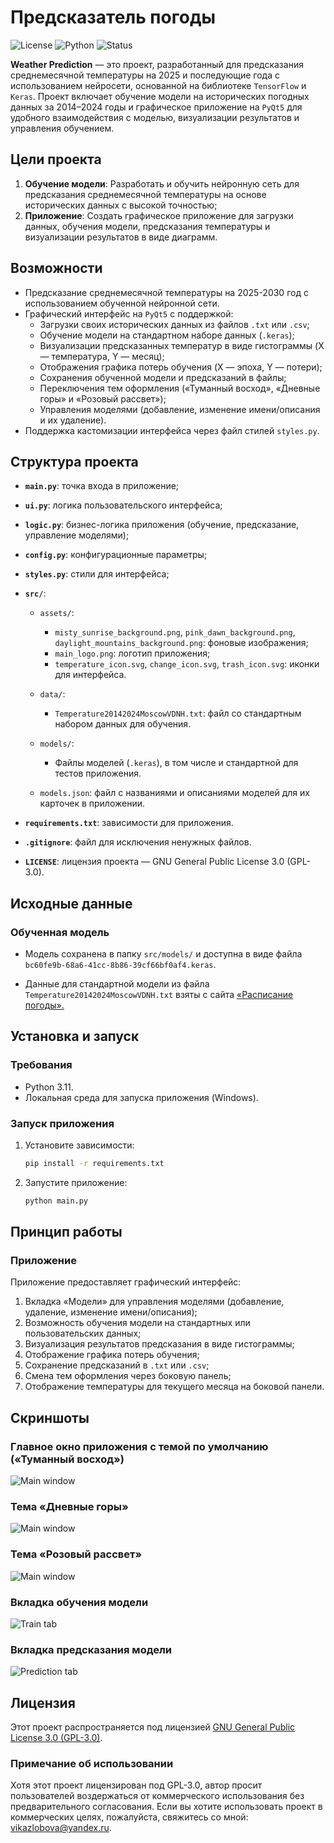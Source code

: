 # Предсказатель погоды

![License](https://img.shields.io/github/license/VitalinaZlo/Trajectory-future2024_Weather_predictor?style=flat-square&label=License)
![Python](https://img.shields.io/badge/build-3.11-brightgreen?style=flat-square&label=Python&color=52b4e5)
![Status](https://img.shields.io/badge/build-modification-green?style=flat-square&label=Status&color=00c267)

**Weather Prediction** — это проект, разработанный для предсказания среднемесячной температуры на 2025 и последующие года с использованием нейросети, основанной на библиотеке `TensorFlow` и `Keras`. Проект включает обучение модели на исторических погодных данных за 2014–2024 годы и графическое приложение на `PyQt5` для удобного взаимодействия с моделью, визуализации результатов и управления обучением.


## Цели проекта
1. **Обучение модели**: Разработать и обучить нейронную сеть для предсказания среднемесячной температуры на основе исторических данных с высокой точностью;
2. **Приложение**: Создать графическое приложение для загрузки данных, обучения модели, предсказания температуры и визуализации результатов в виде диаграмм.


## Возможности
- Предсказание среднемесячной температуры на 2025-2030 год с использованием обученной нейронной сети.
- Графический интерфейс на `PyQt5` с поддержкой:
  - Загрузки своих исторических данных из файлов `.txt` или `.csv`;
  - Обучение модели на стандартном наборе данных (`.keras`);
  - Визуализации предсказанных температур в виде гистограммы (X — температура, Y — месяц);
  - Отображения графика потерь обучения (X — эпоха, Y — потери);
  - Сохранения обученной модели и предсказаний в файлы;
  - Переключения тем оформления («Туманный восход», «Дневные горы» и «Розовый рассвет»);
  - Управления моделями (добавление, изменение имени/описания и их удаление).
- Поддержка кастомизации интерфейса через файл стилей `styles.py`.

## Структура проекта

- **`main.py`**: точка входа в приложение;
- **`ui.py`**: логика пользовательского интерфейса;
- **`logic.py`**: бизнес-логика приложения (обучение, предсказание, управление моделями);
- **`config.py`**: конфигурационные параметры;
- **`styles.py`**: стили для интерфейса;

- **`src/`**:

  - `assets/`:
    - `misty_sunrise_background.png`, `pink_dawn_background.png`, `daylight_mountains_background.png`: фоновые изображения;
    - `main_logo.png`: логотип приложения;
    - `temperature_icon.svg`, `change_icon.svg`, `trash_icon.svg`: иконки для интерфейса.

  - `data/`:
    - `Temperature20142024MoscowVDNH.txt`: файл со стандартным набором данных для обучения.

  - `models/`:
    - Файлы моделей (`.keras`), в том числе и стандартной для тестов приложения.

  - `models.json`: файл с названиями и описаниями моделей для их карточек в приложении.

- **`requirements.txt`**: зависимости для приложения.
- **`.gitignore`**: файл для исключения ненужных файлов.
- **`LICENSE`**: лицензия проекта — GNU General Public License 3.0 (GPL-3.0).


## Исходные данные

### Обученная модель
- Модель сохранена в папку `src/models/` и доступна в виде файла `bc60fe9b-68a6-41cc-8b86-39cf66bf0af4.keras`.

- Данные для стандартной модели из файла `Temperature20142024MoscowVDNH.txt` взяты с сайта [«Расписание погоды».](https://rp5.ru/)

## Установка и запуск

### Требования
- Python 3.11.
- Локальная среда для запуска приложения (Windows).

### Запуск приложения
1. Установите зависимости:
    ```bash
    pip install -r requirements.txt
    ```
2. Запустите приложение:
    ```bash
    python main.py
    ```


## Принцип работы

### Приложение
Приложение предоставляет графический интерфейс:
1. Вкладка «Модели» для управления моделями (добавление, удаление, изменение имени/описания);
2. Возможность обучения модели на стандартных или пользовательских данных;
3. Визуализация результатов предсказания в виде гистограммы;
4. Отображение графика потерь обучения;
5. Сохранение предсказаний в `.txt` или `.csv`;
6. Смена тем оформления через боковую панель;
7. Отображение температуры для текущего месяца на боковой панели.

## Скриншоты

### Главное окно приложения с темой по умолчанию («Туманный восход»)
![Main window](screenshots/main_window_1.png)

### Тема «Дневные горы»
![Main window](screenshots/main_window_2.png)

### Тема «Розовый рассвет»
![Main window](screenshots/main_window_3.png)

### Вкладка обучения модели
![Train tab](screenshots/train_tab.png)

### Вкладка предсказания модели
![Prediction tab](screenshots/prediction_tab.png)

## Лицензия
Этот проект распространяется под лицензией [GNU General Public License 3.0 (GPL-3.0)](LICENSE).

### Примечание об использовании
Хотя этот проект лицензирован под GPL-3.0, автор просит пользователей воздержаться от коммерческого использования без предварительного согласования. Если вы хотите использовать проект в коммерческих целях, пожалуйста, свяжитесь со мной: <vikazlobova@yandex.ru>.
